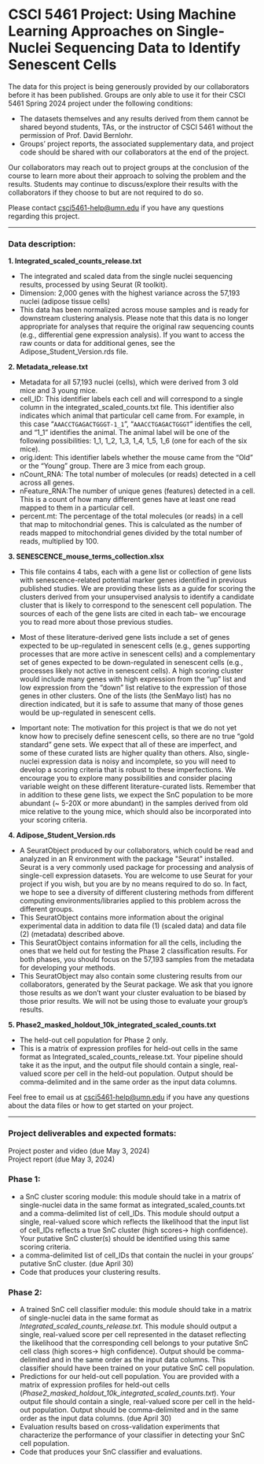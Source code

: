 # CSCI 5461 Project:  Using Machine Learning Approaches on Single-Nuclei Sequencing Data to Identify Senescent Cells
The data for this project is being generously provided by our collaborators before it has been published. Groups are only able to use it for their CSCI 5461 Spring 2024 project under the following conditions:
* The datasets themselves and any results derived from them cannot be shared beyond students, TAs, or the instructor of CSCI 5461 without the permission of Prof. David Bernlohr.
* Groups’ project reports, the associated supplementary data, and project code should be shared with our collaborators at the end of the project.

Our collaborators may reach out to project groups at the conclusion of the course to learn more about their approach to solving the problem and the results. Students may continue to discuss/explore their results with the collaborators if they choose to but are not required to do so.

Please contact csci5461-help@umn.edu  if you have any questions regarding this project.

---

### Data description:

**1. Integrated_scaled_counts_release.txt**
* The integrated and scaled data from the single nuclei sequencing results, processed by using Seurat (R toolkit).
* Dimension: 2,000 genes with the highest variance across the 57,193 nuclei (adipose tissue cells)
* This data has been normalized across mouse samples and is ready for downstream clustering analysis. Please note that this data is no longer appropriate for analyses that require the original raw sequencing counts (e.g., differential gene expression analysis). If you want to access the raw counts or data for additional genes, see the Adipose_Student_Version.rds file.

**2. Metadata_release.txt**
* Metadata for all 57,193 nuclei (cells), which were derived from 3 old mice and 3 young mice.
* cell_ID: This identifier labels each cell and will correspond to a single column in the integrated_scaled_counts.txt file. This identifier also indicates which animal that particular cell came from. For example, in this case “`AAACCTGAGACTGGGT-1_1`”, “`AAACCTGAGACTGGGT`” identifies the cell, and “1_1” identifies the animal. The animal label will be one of the following possibilities: 1_1, 1_2, 1_3, 1_4, 1_5, 1_6 (one for each of the six mice).
* orig.ident: This identifier labels whether the mouse came from the “Old” or the “Young” group. There are 3 mice from each group.
* nCount_RNA: The total number of molecules (or reads) detected in a cell across all genes.
* nFeature_RNA:The number of unique genes (features) detected in a cell. This is a count of how many different genes have at least one read mapped to them in a particular cell.
* percent.mt: The percentage of the total molecules (or reads) in a cell that map to mitochondrial genes. This is calculated as the number of reads mapped to mitochondrial genes divided by the total number of reads, multiplied by 100.

**3. SENESCENCE_mouse_terms_collection.xlsx**
* This file contains 4 tabs, each with a gene list or collection of gene lists with senescence-related potential marker genes identified in previous published studies. We are providing these lists as a guide for scoring the clusters derived from your unsupervised analysis to identify a candidate cluster that is likely to correspond to the senescent cell population. The sources of each of the gene lists are cited in each tab– we encourage you to read more about those previous studies.
* Most of these literature-derived gene lists include a set of genes expected to be up-regulated in senescent cells (e.g., genes supporting processes that are more active in senescent cells) and a complementary set of genes expected to be down-regulated in senescent cells (e.g., processes likely not active in senescent cells). A high scoring cluster would include many genes with high expression from the “up” list and low expression from the “down” list relative to the expression of those genes in other clusters. One of the lists (the SenMayo list) has no direction indicated, but it is safe to assume that many of those genes would be up-regulated in senescent cells.

* Important note: The motivation for this project is that we do not yet know how to precisely define senescent cells, so there are no true “gold standard” gene sets. We expect that all of these are imperfect, and some of these curated lists are higher quality than others. Also, single-nuclei expression data is noisy and incomplete, so you will need to develop a scoring criteria that is robust to these imperfections. We encourage you to explore many possibilities and consider placing variable weight on these different literature-curated lists. Remember that in addition to these gene lists, we expect the SnC population to be more abundant (~ 5-20X or more abundant) in the samples derived from old mice relative to the young mice, which should also be incorporated into your scoring criteria.

**4. Adipose_Student_Version.rds**
* A SeuratObject produced by our collaborators, which could be read and analyzed in an R environment with the package "Seurat" installed. Seurat is a very commonly used package for processing and analysis of single-cell expression datasets. You are welcome to use Seurat for your project if you wish, but you are by no means required to do so. In fact, we hope to see a diversity of different clustering methods from different computing environments/libraries applied to this problem across the different groups. 
* This SeuratObject contains more information about the original experimental data in addition to data file (1) (scaled data) and data file (2) (metadata) described above.
* This SeuratObject contains information for all the cells, including the ones that we held out for testing the Phase 2 classification results. For both phases, you should focus on the 57,193 samples from the metadata for developing your methods.
* This SeuratObject may also contain some clustering results from our collaborators, generated by the Seurat package. We ask that you ignore those results as we don’t want your cluster evaluation to be biased by those prior results. We will not be using those to evaluate your group’s results.

**5. Phase2_masked_holdout_10k_integrated_scaled_counts.txt**
* The held-out cell population for Phase 2 only. 
* This is a matrix of expression profiles for held-out cells in the same format as Integrated_scaled_counts_release.txt. Your pipeline should take it as the input, and the output file should contain a single, real-valued score per cell in the held-out population. Output should be comma-delimited and in the same order as the input data columns. 

Feel free to email us at csci5461-help@umn.edu if you have any questions about the data files or how to get started on your project.

---

### Project deliverables and expected formats:
Project poster and video (due May 3, 2024)  
Project report (due May 3, 2024)

### Phase 1:
* a SnC cluster scoring module:  this module should take in a matrix of single-nuclei data in the same format as integrated_scaled_counts.txt and a comma-delimited list of cell_IDs. This module should output a single, real-valued score which reflects the likelihood that the input list of cell_IDs reflects a true SnC cluster (high scores→ high confidence). Your putative SnC cluster(s) should be identified using this same scoring criteria.
* a comma-delimited list of cell_IDs that contain the nuclei in your groups’ putative SnC cluster. (due April 30)
* Code that produces your clustering results.

### Phase 2:
* A trained SnC cell classifier module: this module should take in a matrix of single-nuclei data in the same format as *Integrated_scaled_counts_release.txt*. This module should output a single, real-valued score per cell represented in the dataset reflecting the likelihood that the corresponding cell belongs to your putative SnC cell class (high scores→ high confidence). Output should be comma-delimited and in the same order as the input data columns. This classifier should have been trained on your putative SnC cell population. 
* Predictions for our held-out cell population. You are provided with a matrix of expression profiles for held-out cells (*Phase2_masked_holdout_10k_integrated_scaled_counts.txt*). Your output file should contain a single, real-valued score per cell in the held-out population. Output should be comma-delimited and in the same order as the input data columns. (due April 30)
* Evaluation results based on cross-validation experiments that characterize the performance of your classifier in detecting your SnC cell population.
* Code that produces your SnC classifier and evaluations.
